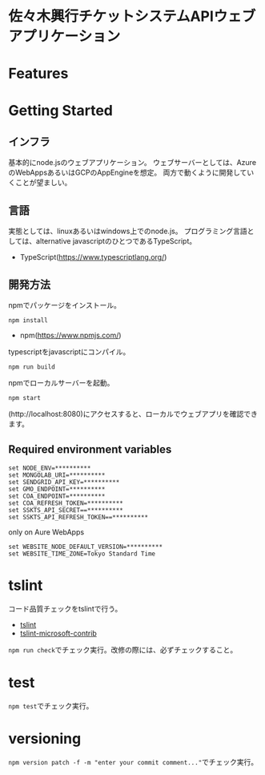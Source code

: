 # 佐々木興行チケットシステムAPIウェブアプリケーション

# Features

# Getting Started

## インフラ
基本的にnode.jsのウェブアプリケーション。
ウェブサーバーとしては、AzureのWebAppsあるいはGCPのAppEngineを想定。
両方で動くように開発していくことが望ましい。

## 言語
実態としては、linuxあるいはwindows上でのnode.js。
プログラミング言語としては、alternative javascriptのひとつであるTypeScript。

* TypeScript(https://www.typescriptlang.org/)

## 開発方法
npmでパッケージをインストール。

```shell
npm install
```
* npm(https://www.npmjs.com/)


typescriptをjavascriptにコンパイル。

```shell
npm run build
```

npmでローカルサーバーを起動。

```shell
npm start
```

(http://localhost:8080)にアクセスすると、ローカルでウェブアプリを確認できます。


## Required environment variables
```shell
set NODE_ENV=**********
set MONGOLAB_URI=**********
set SENDGRID_API_KEY=**********
set GMO_ENDPOINT=**********
set COA_ENDPOINT=**********
set COA_REFRESH_TOKEN=**********
set SSKTS_API_SECRET==**********
set SSKTS_API_REFRESH_TOKEN==**********
```

only on Aure WebApps

```shell
set WEBSITE_NODE_DEFAULT_VERSION=**********
set WEBSITE_TIME_ZONE=Tokyo Standard Time
```


# tslint

コード品質チェックをtslintで行う。
* [tslint](https://github.com/palantir/tslint)
* [tslint-microsoft-contrib](https://github.com/Microsoft/tslint-microsoft-contrib)

`npm run check`でチェック実行。改修の際には、必ずチェックすること。


# test
`npm test`でチェック実行。


# versioning
`npm version patch -f -m "enter your commit comment..."`でチェック実行。
